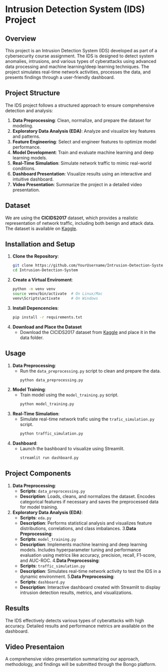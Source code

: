 # Intrusion Detection System (IDS) Project

## Overview
This project is an Intrusion Detection System (IDS) developed as part of a cybersecurity course assignment. The IDS is designed to detect system anomalies, intrusions, and various types of cyberattacks using advanced data processing and machine learning/deep learning techniques. The project simulates real-time network activities, processes the data, and presents findings through a user-friendly dashboard.

## Project Structure
The IDS project follows a structured approach to ensure comprehensive detection and analysis:
1. **Data Preprocessing**: Clean, normalize, and prepare the dataset for modeling.
2. **Exploratory Data Analysis (EDA)**: Analyze and visualize key features and patterns.
3. **Feature Engineering**: Select and engineer features to optimize model performance.
4. **Model Development**: Train and evaluate machine learning and deep learning models.
5. **Real-Time Simulation**: Simulate network traffic to mimic real-world conditions.
6. **Dashboard Presentation**: Visualize results using an interactive and intuitive dashboard.
7. **Video Presentation**: Summarize the project in a detailed video presentation.

## Dataset
We are using the **CICIDS2017** dataset, which provides a realistic representation of network traffic, including both benign and attack data. The dataset is available on [Kaggle](https://www.kaggle.com/datasets/chethuhn/network-intrusion-dataset?resource=download).

## Installation and Setup
1. **Clone the Repository**:
   ```bash
   git clone https://github.com/YourUsername/Intrusion-Detection-System.git
   cd Intrusion-Detection-System
2. **Create a Virtual Enviroment**:
   ```bash
   python -m venv venv
   source venv/bin/activate  # On Linux/Mac
   venv\Scripts\activate     # On Windows
3. **Install Depencencies**:
   ```bash
   pip install -r requirements.txt
4. **Download and Place the Dataset**
   - Download the CICIDS2017 dataset from [Kaggle](https://www.kaggle.com/datasets/chethuhn/network-intrusion-dataset?resource=download) and place it in the data folder.

## Usage
1. **Data Preprocessing**:
   - Run the `data_preprocessing.py` script to clean and prepare the data.
     ```bash
     python data_preprocessing.py
2. **Model Training**:
   - Train model using the `model_training.py` script.
     ```bash
     python model_training.py
3. **Real-Time Simulation**:
   - Simulate real-time network trafic using the `trafic_simulation.py` script.
     ```bash
     python traffic_simulation.py
4. **Dashboard**:
   - Launch the bashboard to visualize using Streamlit.
     ```bash
     streamlit run dashboard.py

## Project Components
1. **Data Preprocessing**:
   - **Scripts**: `data_preprocessing.py`
   - **Description**: Loads, cleans, and normalizes the dataset. Encodes categorical features if necessary and saves the preprocessed data for model training.
2. **Exploratory Data Analysis (EDA)**:
   - **Scripts**: `eda.py`
   - **Description**: Performs statistical analysis and visualizes feature distributions, correlations, and class imbalances.
3.**Data Preprocessing**:
   - **Scripts**: `model_training.py`
   - **Description**: Implements machine learning and deep learning models. Includes hyperparameter tuning and performance evaluation using metrics like accuracy, precision, recall, F1-score, and AUC-ROC.
4.**Data Preprocessing**:
   - **Scripts**: `traffic_simulation.py`
   - **Description**: Simulates real-time network activity to test the IDS in a dynamic environment.
5.**Data Preprocessing**:
   - **Scripts**: `dashboard.py`
   - **Description**: Interactive dashboard created with Streamlit to display intrusion detection results, metrics, and visualizations.

## Results
The IDS effectively detects various types of cyberattacks with high accuracy. Detailed results and performance metrics are available on the dashboard.

## Video Presentaion
A comprehensive video presentation summarizing our approach, methodology, and findings will be submitted through the Bongo platform.
